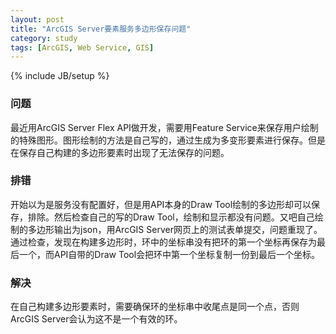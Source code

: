 ```yaml
---
layout: post
title: "ArcGIS Server要素服务多边形保存问题"
category: study
tags: [ArcGIS, Web Service, GIS]
---
```

{% include JB/setup %}

### 问题

最近用ArcGIS Server Flex API做开发，需要用Feature Service来保存用户绘制的特殊图形。图形绘制的方法是自己写的，通过生成为多变形要素进行保存。但是在保存自己构建的多边形要素时出现了无法保存的问题。

### 排错

开始以为是服务没有配置好，但是用API本身的Draw Tool绘制的多边形却可以保存，排除。然后检查自己的写的Draw Tool，绘制和显示都没有问题。又吧自己绘制的多边形输出为json，用ArcGIS Server网页上的测试表单提交，问题重现了。通过检查，发现在构建多边形时，环中的坐标串没有把环的第一个坐标再保存为最后一个，而API自带的Draw Tool会把环中第一个坐标复制一份到最后一个坐标。

### 解决

在自己构建多边形要素时，需要确保环的坐标串中收尾点是同一个点，否则ArcGIS Server会认为这不是一个有效的环。